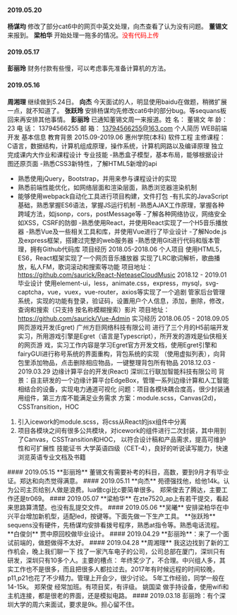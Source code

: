 
#### 2019.05.20
**杨谋均**  修改了部分cat6中的网页中英文处理，向杰查看了认为没有问题。
**董锡⽂**  来报到。
**梁柏华**  开始处理一拖多的情况。<font color=red>没有代码上传</font>
#### 2019.05.17
**彭丽玲** 财务付款有些慢，可以考虑事先准备计算机的方法。
#### 2019.05.16
**周湘理** 继续做到5.24日。
**向杰** 今天面试的人，明显使用baidu在做题，稍微扩展一点，就不知道了。
**张跃玲** 安排杨谋均先修改cat6中的部分bug。等sequans板回来再安排其他事情。
**彭丽玲** 已通知董锡⽂周一来报道。<hide>姓 名： 董锡⽂ 年 龄：23 电 话： 13794566255 邮 箱： 13794566255@163.com
个⼈简历
WEB前端开发
基本信息
教育背景
2015.09-2019.06 惠州学院(本科) 软件⼯程
主修课程：C语⾔，数据结构，计算机组成原理，操作系统，计算机⽹路以及编译原理
独⽴完成课内⼤作业和课程设计
专业技能
-熟悉盒⼦模型，基本布局，能够根据设计图还原页⾯
-熟悉CSS3新特性，了解HTML5新增的api
- 熟悉使⽤jQuery，Bootstrap，并⽤来参与课程设计的实现
- 熟悉前端性能优化，如⽹络层⾯和渲染层⾯，熟悉浏览器渲染机制
- 能够使⽤webpack⾃动化⼯具进⾏项⽬构建，⽂件打包
-有扎实的JavaScript基础，熟悉掌握ES6语法，掌握JS运⾏机制
-熟悉AJAX⼯作原理，掌握各种跨域⽅法，如jsonp，cors，postMessage等
-了解各种⽹络协议，⽹络安全如XSS，CSRF的防御
-熟悉使⽤React，并使⽤React实现了⼀个H5⾳乐播放器
-熟悉Vue及⼀些相关⼯具和库，并使⽤Vue进⾏了毕业设计
-了解Node.js及express框架，搭建过完整的web服务器
-熟悉使⽤Git进⾏代码和版本管理，拥有Github代码库
项⽬经历
2018.05-2018.06 个⼈项⽬
使⽤HTML5，ES6，React框架实现了⼀个⽹页⾳乐播放器
实现了LRC歌词解析，歌曲播放，私⼈FM，歌词滚动和搜索等功能
项⽬地址： https://github.com/saurick/React-NeteaseCloudMusic
2018.12 - 2019.01 毕业设计
使⽤element-ui，less，animate.css，express，mysql，svg-captcha，vue，vuex，vue-router，axios等实现了⼀个追剧
管家后台管理系统，实现的功能有登录，验证码，设置⽤户个⼈信息，添加，删除，修改，查询和搜索（只⽀持
按名称模糊搜索）影⽚
项⽬地址： https://github.com/saurick/Vue-Admin
实习经历
2018.06.05 - 2018.09.05 ⽹页游戏开发(Egret) 广州⽅巨⽹络科技有限公司
进⾏了三个⽉的H5前端开发实习，所⽤游戏引擎是Egret（语⾔是Typescript），所开发的游戏是仙侠相关的⽹页游
戏，实习⼯作内容是学习Egret官⽅开发⽂档，使⽤Egret引擎和fairyGUI进⾏称号系统的界⾯重构，背包系统的实现
（使⽤虚拟列表），向背包⾥添加物品，点击删除相应物品，⼀键整理背包所有物品
2018.12.03 - 2019.03.29 边缘计算平台的开发(React) 深圳江⾏联加智能科技有限公司
背景：⾃主研发的⼀个边缘计算平台EdgeBox，管理⼀系列边缘计算和⼈⼯智能相结合的设备，实现电⼒通道可视化
问题：项⽬各模块耦合度⾼，很少封装通⽤组件，第三⽅库不能满⾜业务需求
⽅案：module.scss，Canvas(2d)，CSSTransition，HOC
1. 引入icework的module.scss，将css从React的jsx组件中分离
2. 项⽬各模块之间有很多公共模块，对icework的组件进⾏⼆次封装，其中⽤到了Canvas，CSSTransition和HOC，
以符合设计稿和产品需求，提⾼可维护性和可扩展性
技能证书
⼤学英语四级（CET-4），良好的听说读写能⼒，快速浏览英语专业⽂档及书籍
</hide>
#### 2019.05.15
**彭丽玲** 董锡⽂有需要补考的科目，高数，要到9月才有毕业证。郑达和向杰觉得满意。
#### 2019.05.11
**向杰** 苑德强找他，给他14k。认为公司主页给别人做是浪费。lua做cgi比c要简单很多。  
郑荣俊去了腾达，主要工作还是tr069。
#### 2019.05.07
**梁柏华**  在zte7520_ap上有若干提交，看起来思路算清楚。也没有乱提交文件。
#### 2019.05.06
**吴曦**   安排梁柏华在中兴平台增加新机型，适配led，按键等。下面先做一下生产工具。
**张跃玲**  sequens没有硬件，先杨谋均安排看拨号程序，熟悉at指令等。熟悉电话流程。
**白俊剑**  贾中原回校做毕业设计。
#### 2019.04.29
**彭丽玲**：来了一个面试前端的，做题做得不太好。
#### 2019.04.28
**周湘理** 我这边找到了新的工作机会，晚上我们聊一下
找了一家汽车电子的公司，公司总部在厦门，深圳只有研发，深圳只有10多个人。主要的槽点： 年终奖少了，不合理。中兴组人多，其实工作也不是很多，而且把很多人都拉过去。2017年有时候远程的时间较晚，p11,p21也花了不少精力。管理上开会少，很少讨论。
5年工作经验，同学一般在14-15k。
郑荣俊 经常加班。有项目奖，有评级。
姚国梁 做手持设备，使用wifi和主机连接，都是很老的界面，还是模拟电路。
#### 2019.03.18
彭丽玲：有个深圳大学的周六来面试，要求是9k。担心留不住。

